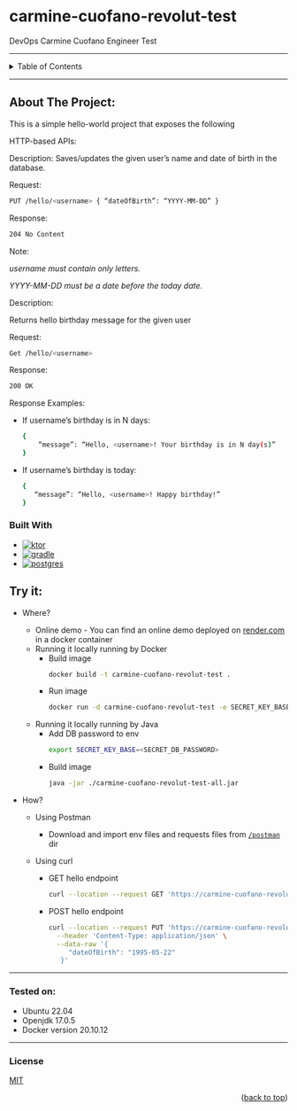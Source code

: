<a name="readme-top"></a>

# carmine-cuofano-revolut-test

DevOps Carmine Cuofano Engineer Test


---

<details>
  <summary>Table of Contents</summary>
  <ol>
    <li>
      <a href="#about-the-project">About The Project</a>
      <ul>
        <li><a href="#built-with">Built With</a></li>
      </ul>
    </li>
    <li>
      <a href="#documentation">Documentation</a>
      <ul>
        <li><a href="#built-with"></a></li>
      </ul>
    </li>
    <li>
      <a href="#try-it">Try it</a>
      <ul>
        <li>Where?</li>
        <li>How?</li>
      </ul>
    </li>
    <li><a href="#tested-on">Tested on</a></li>
    <li><a href="#license">License</a></li>
  </ol>
</details>

---

## About The Project:

This is a simple hello-world project that exposes the following

HTTP-based APIs:

Description:
Saves/updates the given user’s name and date of birth in the database.

Request:

``` bash
PUT /hello/<username> { “dateOfBirth”: “YYYY-MM-DD” }
```

Response:

``` bash
204 No Content
```

Note:

*username must contain only letters.*

*YYYY-MM-DD must be a date before the today date.*

Description:

Returns hello birthday message for the given user

Request:

``` bash
Get /hello/<username>
```

Response:

``` bash
200 OK
```

Response Examples:

- If username’s birthday is in N days:

   ``` bash
   {
       “message”: “Hello, <username>! Your birthday is in N day(s)”
   }
   ```

- If username’s birthday is today:

   ``` bash
   {
      “message”: “Hello, <username>! Happy birthday!”
   }
   ```

### Built With

* [![ktor][ktor]][ktor-url]
* [![gradle][gradle]][gradle-url]
* [![postgres][postgres]][postgres-url]

## Try it:

- Where?

    - Online demo - You can find an online demo deployed on [render.com](https://render.com/) in a docker container
    - Running it locally running by Docker
        - Build image
          ``` bash
          docker build -t carmine-cuofano-revolut-test .
          ```
        - Run image
          ``` bash
          docker run -d carmine-cuofano-revolut-test -e SECRET_KEY_BASE=<SECRET_DB_PASSWORD>
          ```
    - Running it locally running by Java
        - Add DB password to env
          ``` bash
          export SECRET_KEY_BASE=<SECRET_DB_PASSWORD>
          ```
        - Build image
          ``` bash
          java -jar ./carmine-cuofano-revolut-test-all.jar
          ```

- How?

    - Using Postman
        - Download and import env files and requests files
          from [`/postman`](https://github.com/Giancarmine/carmine-cuofano-revolut-test/tree/main/postman) dir

    - Using curl
        - GET hello endpoint
          ``` bash
          curl --location --request GET 'https://carmine-cuofano-revolut-test.onrender.com/hello/carmine'
          ```
        - POST hello endpoint

          ``` bash
          curl --location --request PUT 'https://carmine-cuofano-revolut-test.onrender.com/hello/carmine' \
            --header 'Content-Type: application/json' \
            --data-raw '{
               "dateOfBirth": "1995-05-22"
             }'
          ```

---

<!-- Tested on -->

### Tested on:

- Ubuntu 22.04
- Openjdk 17.0.5
- Docker version 20.10.12

---

<!-- License -->

### License

[MIT](https://choosealicense.com/licenses/mit/)

<p align="right">(<a href="#readme-top">back to top</a>)</p>



<!-- MARKDOWN LINKS & IMAGES -->
<!-- https://www.markdownguide.org/basic-syntax/#reference-style-links -->

[ktor]: https://img.shields.io/badge/Ktor-v.2.1.2-blue

[ktor-url]: https://ktor.io/

[gradle]: https://img.shields.io/badge/Gradle-v.7.5.1-green

[gradle-url]: https://gradle.org/

[postgres]: https://img.shields.io/badge/PostgreSQL-v.14-9cf

[postgres-url]: https://www.postgresql.org/about/news/postgresql-14-released-2318/